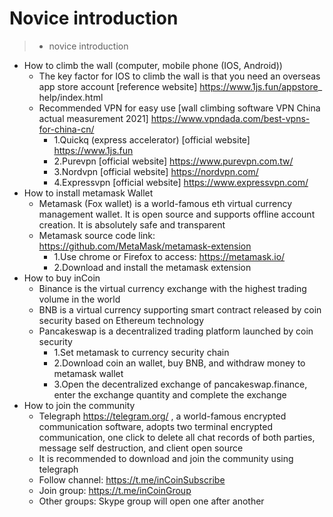 # Novice introduction

> * novice introduction

* How to climb the wall (computer, mobile phone (IOS, Android))
    * The key factor for IOS to climb the wall is that you need an overseas app store account [reference website] https://www.1js.fun/appstore_ help/index.html
    * Recommended VPN for easy use [wall climbing software VPN China actual measurement 2021] https://www.vpndada.com/best-vpns-for-china-cn/
        * 1.Quickq (express accelerator) [official website] https://www.1js.fun
        * 2.Purevpn [official website] https://www.purevpn.com.tw/
        * 3.Nordvpn [official website] https://nordvpn.com/
        * 4.Expressvpn [official website] https://www.expressvpn.com/
* How to install metamask Wallet
    * Metamask (Fox wallet) is a world-famous eth virtual currency management wallet. It is open source and supports offline account creation. It is absolutely safe and transparent
    * Metamask source code link: https://github.com/MetaMask/metamask-extension
        * 1.Use chrome or Firefox to access: https://metamask.io/
        * 2.Download and install the metamask extension
* How to buy inCoin
    * Binance is the virtual currency exchange with the highest trading volume in the world
    * BNB is a virtual currency supporting smart contract released by coin security based on Ethereum technology
    * Pancakeswap is a decentralized trading platform launched by coin security
        * 1.Set metamask to currency security chain
        * 2.Download coin an wallet, buy BNB, and withdraw money to metamask wallet
        * 3.Open the decentralized exchange of pancakeswap.finance, enter the exchange quantity and complete the exchange
* How to join the community
    * Telegraph https://telegram.org/ , a world-famous encrypted communication software, adopts two terminal encrypted communication, one click to delete all chat records of both parties, message self destruction, and client open source
    * It is recommended to download and join the community using telegraph
    * Follow channel: https://t.me/inCoinSubscribe
    * Join group: https://t.me/inCoinGroup
    * Other groups: Skype group will open one after another